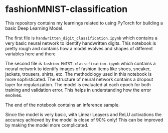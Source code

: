 # fashionMNIST-classification

This repository contains my learnings related to using PyTorch for building a basic Deep Learning Model.

The first file is `handwritten_digit_classification.ipynb` which contains a very basic neural network to identify handwritten digits. This notebook is pretty rough and contains how a model evolves and shapes of different variables here and there

The second file is `fashion-MNIST-classification.ipynb` which contains a neural network to identify images of fashion items like shoes, sneaker, jackets, trousers, shirts, etc.
The methodology used in this notebook is more sophisticated. The structure of neural network contains a dropout layer for regularization. The model is evaluated at each epoch for both training and validation error. This helps in understanding how the error evolves.

The end of the notebook contains an inference sample.

Since the model is very basic, with Linear Leayers and ReLU activations the accuracy achieved by the model is close of 90% only! This can be improved by making the model more complicated.